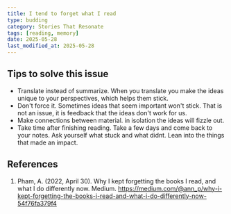 ```yaml
---
title: I tend to forget what I read
type: budding
category: Stories That Resonate
tags: [reading, memory]
date: 2025-05-28
last_modified_at: 2025-05-28
---
```

## Tips to solve this issue
- Translate instead of summarize. When you translate you make the ideas unique to your perspectives, which helps them stick.
- Don't force it. Sometimes ideas that seem important won't stick. That is not an issue, it is feedback that the ideas don't work for us.
- Make connections between material. in isolation the ideas will fizzle out.
- Take time after finishing reading. Take a few days and come back to your notes. Ask yourself what stuck and what didnt. Lean into the things that made an impact.

## References
1. Pham, A. (2022, April 30). Why I kept forgetting the books I read, and what I do differently now. Medium. https://medium.com/@ann_p/why-i-kept-forgetting-the-books-i-read-and-what-i-do-differently-now-54f76fa379f4